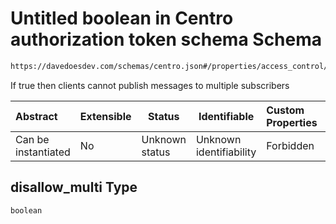 # Untitled boolean in Centro authorization token schema Schema

```txt
https://davedoesdev.com/schemas/centro.json#/properties/access_control/properties/publish/properties/disallow_multi
```

If true then clients cannot publish messages to multiple subscribers


| Abstract            | Extensible | Status         | Identifiable            | Custom Properties | Additional Properties | Access Restrictions | Defined In                                                                                  |
| :------------------ | ---------- | -------------- | ----------------------- | :---------------- | --------------------- | ------------------- | ------------------------------------------------------------------------------------------- |
| Can be instantiated | No         | Unknown status | Unknown identifiability | Forbidden         | Allowed               | none                | [default_authz_token.schema.json\*](default_authz_token.schema.json "open original schema") |

## disallow_multi Type

`boolean`
